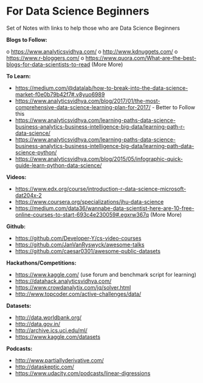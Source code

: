 # For Data Science Beginners
Set of Notes with links to help those who are Data Science Beginners

**Blogs to Follow:** 

o   https://www.analyticsvidhya.com/ 
o    http://www.kdnuggets.com/ 
o   https://www.r-bloggers.com/ 
o   https://www.quora.com/What-are-the-best-blogs-for-data-scientists-to-read (More More)

**To Learn:** 

* https://medium.com/@datalab/how-to-break-into-the-data-science-market-f0e0b79b42f7#.v8yuo6989 
* https://www.analyticsvidhya.com/blog/2017/01/the-most-comprehensive-data-science-learning-plan-for-2017/   - Better to Follow this 
* https://www.analyticsvidhya.com/learning-paths-data-science-business-analytics-business-intelligence-big-data/learning-path-r-data-science/ 
* https://www.analyticsvidhya.com/learning-paths-data-science-business-analytics-business-intelligence-big-data/learning-path-data-science-python/ 
* https://www.analyticsvidhya.com/blog/2015/05/infographic-quick-guide-learn-python-data-science/ 

**Videos:** 

* https://www.edx.org/course/introduction-r-data-science-microsoft-dat204x-2 
* https://www.coursera.org/specializations/jhu-data-science 
* https://medium.com/data36/wannabe-data-scientist-here-are-10-free-online-courses-to-start-693c4e230059#.egxrw367q (More More)

**Github:** 
* https://github.com/Developer-Y/cs-video-courses 
* https://github.com/JanVanRyswyck/awesome-talks 
* https://github.com/caesar0301/awesome-public-datasets 

**Hackathons/Competitions:** 

* https://www.kaggle.com/ (use forum and benchmark script for learning) 
* https://datahack.analyticsvidhya.com/ 
* https://www.crowdanalytix.com/jq/solver.html 
* http://www.topcoder.com/active-challenges/data/ 

**Datasets:** 
* http://data.worldbank.org/   
* http://data.gov.in/ 
* http://archive.ics.uci.edu/ml/ 
* https://www.kaggle.com/datasets 

**Podcasts:** 

* http://www.partiallyderivative.com/ 
* http://dataskeptic.com/ 
* https://www.udacity.com/podcasts/linear-digressions 

